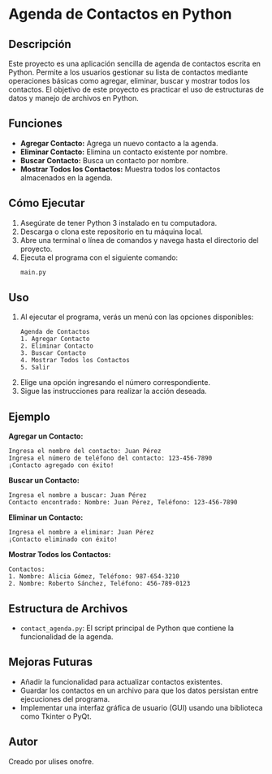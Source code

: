 # Agenda de Contactos en Python

## Descripción
Este proyecto es una aplicación sencilla de agenda de contactos escrita en Python. Permite a los usuarios gestionar su lista de contactos mediante operaciones básicas como agregar, eliminar, buscar y mostrar todos los contactos. El objetivo de este proyecto es practicar el uso de estructuras de datos y manejo de archivos en Python.

## Funciones
- **Agregar Contacto:** Agrega un nuevo contacto a la agenda.
- **Eliminar Contacto:** Elimina un contacto existente por nombre.
- **Buscar Contacto:** Busca un contacto por nombre.
- **Mostrar Todos los Contactos:** Muestra todos los contactos almacenados en la agenda.

## Cómo Ejecutar
1. Asegúrate de tener Python 3 instalado en tu computadora.
2. Descarga o clona este repositorio en tu máquina local.
3. Abre una terminal o línea de comandos y navega hasta el directorio del proyecto.
4. Ejecuta el programa con el siguiente comando:
   ```bash
   main.py
   ```

## Uso
1. Al ejecutar el programa, verás un menú con las opciones disponibles:
   ```
   Agenda de Contactos
   1. Agregar Contacto
   2. Eliminar Contacto
   3. Buscar Contacto
   4. Mostrar Todos los Contactos
   5. Salir
   ```
2. Elige una opción ingresando el número correspondiente.
3. Sigue las instrucciones para realizar la acción deseada.

## Ejemplo
**Agregar un Contacto:**
```
Ingresa el nombre del contacto: Juan Pérez
Ingresa el número de teléfono del contacto: 123-456-7890
¡Contacto agregado con éxito!
```

**Buscar un Contacto:**
```
Ingresa el nombre a buscar: Juan Pérez
Contacto encontrado: Nombre: Juan Pérez, Teléfono: 123-456-7890
```

**Eliminar un Contacto:**
```
Ingresa el nombre a eliminar: Juan Pérez
¡Contacto eliminado con éxito!
```

**Mostrar Todos los Contactos:**
```
Contactos:
1. Nombre: Alicia Gómez, Teléfono: 987-654-3210
2. Nombre: Roberto Sánchez, Teléfono: 456-789-0123
```

## Estructura de Archivos
- `contact_agenda.py`: El script principal de Python que contiene la funcionalidad de la agenda.

## Mejoras Futuras
- Añadir la funcionalidad para actualizar contactos existentes.
- Guardar los contactos en un archivo para que los datos persistan entre ejecuciones del programa.
- Implementar una interfaz gráfica de usuario (GUI) usando una biblioteca como Tkinter o PyQt.

## Autor
Creado por ulises onofre.


